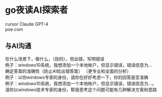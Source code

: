 
# go夜读AI探索者

cursor Claude GPT-4  
poe.com  

## 与AI沟通
在什么场景下，做什么，（目的），但出错，写明错误  
例子：windows10系统，我想添加一个本地帐户，但显示错误，错误信息为...  
确定答案的准确性（防止AI给出错答案）
（更专业和全面的分析）  
例子：以你windows专家的身份，请你在好好考虑一下，你的回答是否准确  
例子：windows10系统，我想添加一个本地帐户，但显示错误，错误信息为...。请你以windows技术专家的身份，帮我思考这个问题可能有几种解决方案和思路

